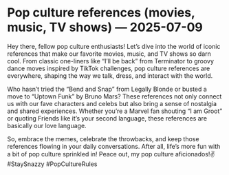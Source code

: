 # Pop culture references (movies, music, TV shows) — 2025-07-09

Hey there, fellow pop culture enthusiasts! Let’s dive into the world of iconic references that make our favorite movies, music, and TV shows so darn cool. From classic one-liners like “I’ll be back” from Terminator to groovy dance moves inspired by TikTok challenges, pop culture references are everywhere, shaping the way we talk, dress, and interact with the world.

Who hasn’t tried the “Bend and Snap” from Legally Blonde or busted a move to “Uptown Funk” by Bruno Mars? These references not only connect us with our fave characters and celebs but also bring a sense of nostalgia and shared experiences. Whether you’re a Marvel fan shouting “I am Groot” or quoting Friends like it’s your second language, these references are basically our love language.

So, embrace the memes, celebrate the throwbacks, and keep those references flowing in your daily conversations. After all, life’s more fun with a bit of pop culture sprinkled in! Peace out, my pop culture aficionados!✌️ #StaySnazzy #PopCultureRules